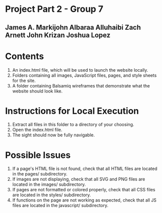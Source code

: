 # Project Part 2 - Group 7
James A. Markijohn
Albaraa Alluhaibi
Zach Arnett
John Krizan
Joshua Lopez
-------------------------
# Contents
1. An index.html file, which will be used to launch the website locally.
2. Folders containing all images, JavaScript files, pages, and style sheets for the site.
3. A folder containing Balsamiq wireframes that demonstrate what the website should look like.

# Instructions for Local Execution
1. Extract all files in this folder to a directory of your choosing.
2. Open the index.html file.
3. The sight should now be fully navigable.

# Possible Issues
1. If a page's HTML file is not found, check that all HTML files are located in the pages/ subdirectory.
2. If images are not displaying, check that all SVG and PNG files are located in the images/ subdirectory.
3. If pages are not formatted or colored properly, check that all CSS files are located in the styles/ subdirectory.
4. If functions on the page are not working as expected, check that all JS files are located in the javascript/ subdirectory.
